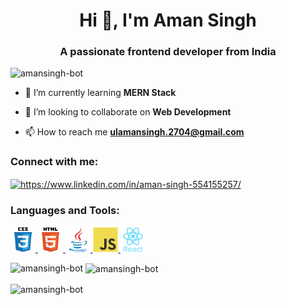 <h1 align="center">Hi 👋, I'm Aman Singh</h1>
<h3 align="center">A passionate frontend developer from India</h3>

<p align="left"> <img src="https://komarev.com/ghpvc/?username=amansingh-bot&label=Profile%20views&color=0e75b6&style=flat" alt="amansingh-bot" /> </p>

- 🌱 I’m currently learning **MERN Stack**

- 👯 I’m looking to collaborate on **Web Development**

- 📫 How to reach me **ulamansingh.2704@gmail.com**

<h3 align="left">Connect with me:</h3>
<p align="left">
<a href="https://linkedin.com/in/https://www.linkedin.com/in/aman-singh-554155257/" target="blank"><img align="center" src="https://raw.githubusercontent.com/rahuldkjain/github-profile-readme-generator/master/src/images/icons/Social/linked-in-alt.svg" alt="https://www.linkedin.com/in/aman-singh-554155257/" height="30" width="40" /></a>
</p>

<h3 align="left">Languages and Tools:</h3>
<p align="left"> <a href="https://www.w3schools.com/css/" target="_blank" rel="noreferrer"> <img src="https://raw.githubusercontent.com/devicons/devicon/master/icons/css3/css3-original-wordmark.svg" alt="css3" width="40" height="40"/> </a> <a href="https://www.w3.org/html/" target="_blank" rel="noreferrer"> <img src="https://raw.githubusercontent.com/devicons/devicon/master/icons/html5/html5-original-wordmark.svg" alt="html5" width="40" height="40"/> </a> <a href="https://www.java.com" target="_blank" rel="noreferrer"> <img src="https://raw.githubusercontent.com/devicons/devicon/master/icons/java/java-original.svg" alt="java" width="40" height="40"/> </a> <a href="https://developer.mozilla.org/en-US/docs/Web/JavaScript" target="_blank" rel="noreferrer"> <img src="https://raw.githubusercontent.com/devicons/devicon/master/icons/javascript/javascript-original.svg" alt="javascript" width="40" height="40"/> </a> <a href="https://reactjs.org/" target="_blank" rel="noreferrer"> <img src="https://raw.githubusercontent.com/devicons/devicon/master/icons/react/react-original-wordmark.svg" alt="react" width="40" height="40"/> </a> </p>

<p><img align="left" src="https://github-readme-stats.vercel.app/api/top-langs?username=amansingh-bot&show_icons=true&locale=en&layout=compact" alt="amansingh-bot" /></p>

<p>&nbsp;<img align="center" src="https://github-readme-stats.vercel.app/api?username=amansingh-bot&show_icons=true&locale=en" alt="amansingh-bot" /></p>

<p><img align="center" src="https://github-readme-streak-stats.herokuapp.com/?user=amansingh-bot&" alt="amansingh-bot" /></p>
